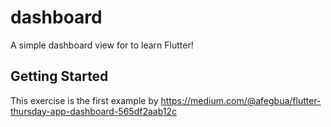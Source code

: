 # dashboard

A simple dashboard view for to learn Flutter! 

## Getting Started

This exercise is the first example by https://medium.com/@afegbua/flutter-thursday-app-dashboard-565df2aab12c


